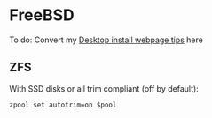 # FreeBSD

To do: Convert my [Desktop install webpage tips](https://olivier.cochard.me/bidouillage/installation-et-configuration-de-freebsd-comme-poste-de-travail) here

## ZFS

With SSD disks or all trim compliant (off by default):

```
zpool set autotrim=on $pool
```
